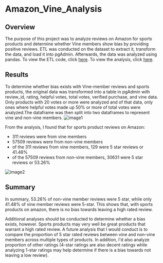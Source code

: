 # Amazon_Vine_Analysis

## Overview

The purpose of this project was to analyze reviews on Amazon for sports products and determine whether Vine members show bias by providing positive reviews. ETL was conducted on the dataset to extract it, transform the data, and load it into pgAdmin. Afterwards, the data was analyzed using pandas.
To view the ETL code, click [here](). 
To view the analysis, click [here]().

## Results

To determine whether bias exists with Vine-member reviews and sports products, the original data was transformed into a table in pgAdmin with review_id, rating, helpful votes, total votes, verified purchase, and vine data. Only products with 20 votes or more were analyzed and of that data, only ones where helpful votes made up 50% or more of total votes were analyzed.The dataframe was then split into two dataframes to represent vine and non-vine members.
![image1]()

From the analysis, I found that for sports product reviews on Amazon:
- 311 reviews were from vine members
- 57509 reviews were from non-vine members
- of the 311 reviews from vine members, 129 were 5 star reviews or 41.48%
- of the 57509 reviews from non-vine members, 30631 were 5 star reviews or 53.26%

![image2]()

## Summary

In summary, 53.26% of non-vine member reviews were 5 star, while only 41.48% of vine member reviews were 5-star. This shows that, with sports products on amazon, there is no bias towards leaving a high rated review. 

Additional analyses should be conducted to determine whether a bias exists, however. Sports products may very well be great products that warrant a high rated review. A future analysis that I would conduct is to compare the proportion of 5 star rated reviews between vine and non-vine members across multiple types of products. In addition, I'd also analyze proportion of other ratings (4-star ratings are also decent ratings while analyzing 1-star ratings may help determine if there is a bias towards not leaving a low review).
